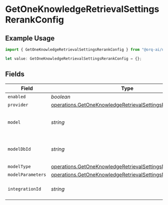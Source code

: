 # GetOneKnowledgeRetrievalSettingsRerankConfig

## Example Usage

```typescript
import { GetOneKnowledgeRetrievalSettingsRerankConfig } from "@orq-ai/node/models/operations";

let value: GetOneKnowledgeRetrievalSettingsRerankConfig = {};
```

## Fields

| Field                                                                                                                                    | Type                                                                                                                                     | Required                                                                                                                                 | Description                                                                                                                              |
| ---------------------------------------------------------------------------------------------------------------------------------------- | ---------------------------------------------------------------------------------------------------------------------------------------- | ---------------------------------------------------------------------------------------------------------------------------------------- | ---------------------------------------------------------------------------------------------------------------------------------------- |
| `enabled`                                                                                                                                | *boolean*                                                                                                                                | :heavy_minus_sign:                                                                                                                       | N/A                                                                                                                                      |
| `provider`                                                                                                                               | [operations.GetOneKnowledgeRetrievalSettingsProvider](../../models/operations/getoneknowledgeretrievalsettingsprovider.md)               | :heavy_minus_sign:                                                                                                                       | N/A                                                                                                                                      |
| `model`                                                                                                                                  | *string*                                                                                                                                 | :heavy_minus_sign:                                                                                                                       | The name of the model to use                                                                                                             |
| `modelDbId`                                                                                                                              | *string*                                                                                                                                 | :heavy_minus_sign:                                                                                                                       | The ID of the model in the database                                                                                                      |
| `modelType`                                                                                                                              | [operations.GetOneKnowledgeRetrievalSettingsModelType](../../models/operations/getoneknowledgeretrievalsettingsmodeltype.md)             | :heavy_minus_sign:                                                                                                                       | N/A                                                                                                                                      |
| `modelParameters`                                                                                                                        | [operations.GetOneKnowledgeRetrievalSettingsModelParameters](../../models/operations/getoneknowledgeretrievalsettingsmodelparameters.md) | :heavy_minus_sign:                                                                                                                       | N/A                                                                                                                                      |
| `integrationId`                                                                                                                          | *string*                                                                                                                                 | :heavy_minus_sign:                                                                                                                       | The id of the resource                                                                                                                   |